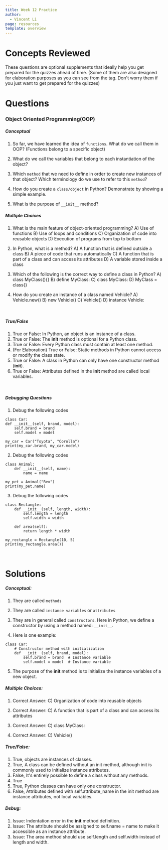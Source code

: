```yaml
---
title: Week 12 Practice
author:
  - Vincent Li
page: resources
template: overview
---
```


# Concepts Reviewed

These questions are optional supplements that ideally help you get prepared for the quizzes ahead of time. (Some of them are also designed for elaboration purposes as you can see from the tag. Don't worry them if you just want to get prepared for the quizzes)
<br>

# Questions 

### Object Oriented Programming(OOP)

##### Conceptual

1. So far, we have learned the idea of `functions`. What do we call them in OOP? (Functions belong to a specific object)

2. What do we call the variables that belong to each instantiation of the object?

3. Which `method` that we need to define in order to create new instances of that object? Which terminology do we use to refer to this `method`?

4. How do you create a `class/object` in Python? Demonstrate by showing a simple example.

5. What is the purpose of `__init__` method?

##### Multiple Choices

1. What is the main feature of object-oriented programming?
A) Use of functions
B) Use of loops and conditions
C) Organization of code into reusable objects
D) Execution of programs from top to bottom

2. In Python, what is a method?
A) A function that is defined outside a class
B) A piece of code that runs automatically
C) A function that is part of a class and can access its attributes
D) A variable stored inside a class


3. Which of the following is the correct way to define a class in Python?
A) class MyClass(){}
B) define MyClass:
C) class MyClass:
D) MyClass = class{}

4. How do you create an instance of a class named Vehicle?
A) Vehicle.new()
B) new Vehicle()
C) Vehicle()
D) instance Vehicle:

<br>

##### True/False

1. True or False: In Python, an object is an instance of a class.
2. True or False: The __init__ method is optional for a Python class.
3. True or False: Every Python class must contain at least one method.
4. (For Elaboration) True or False: Static methods in Python cannot access or modify the class state.
5. True or False: A class in Python can only have one constructor method (__init__).
6. True or False: Attributes defined in the __init__ method are called local variables.

<br>

##### Debugging Questions
1. Debug the following codes
~~~
class Car:
def __init__(self, brand, model):
    self.brand = brand
    self.model = model

my_car = Car("Toyota", "Corolla")
print(my_car.brand, my_car.model)
~~~

2. Debug the following codes
~~~
class Animal:
    def __init__(self, name):
        name = name

my_pet = Animal("Rex")
print(my_pet.name)
~~~


3. Debug the following codes
~~~
class Rectangle:
    def __init__(self, length, width):
        self.length = length
        self.width = width

    def area(self):
        return length * width

my_rectangle = Rectangle(10, 5)
print(my_rectangle.area())
~~~

<br>

# Solutions

##### Conceptual:
1. They are called `methods`

2. They are called `instance variables` or `attributes`

3. They are in general called `constructors`. Here in Python, we define a constructor by using a method named: `__init__`.

4. Here is one example:
~~~
class Car:
    # Constructor method with initialization
    def __init__(self, brand, model):
        self.brand = brand  # Instance variable
        self.model = model  # Instance variable
~~~

5. The purpose of the __init__ method is to initialize the instance variables of a new object.

##### Multiple Choices:
1. Correct Answer: C) Organization of code into reusable objects

2. Correct Answer: C) A function that is part of a class and can access its attributes

3. Correct Answer: C) class MyClass:

4. Correct Answer: C) Vehicle()

##### True/False:
1. True, objects are instances of classes.
2. True, A class can be defined without an init method, although init is commonly used to initialize instance attributes.
3. False, It's entirely possible to define a class without any methods.
4. True
5. True, Python classes can have only one constructor.
6. False, Attributes defined with self.attribute_name in the init method are instance attributes, not local variables.

##### Debug:
1. Issue: Indentation error in the __init__ method definition.
2. Issue: The attribute should be assigned to self.name = name to make it accessible as an instance attribute.
3. Issue: The area method should use self.length and self.width instead of length and width.


